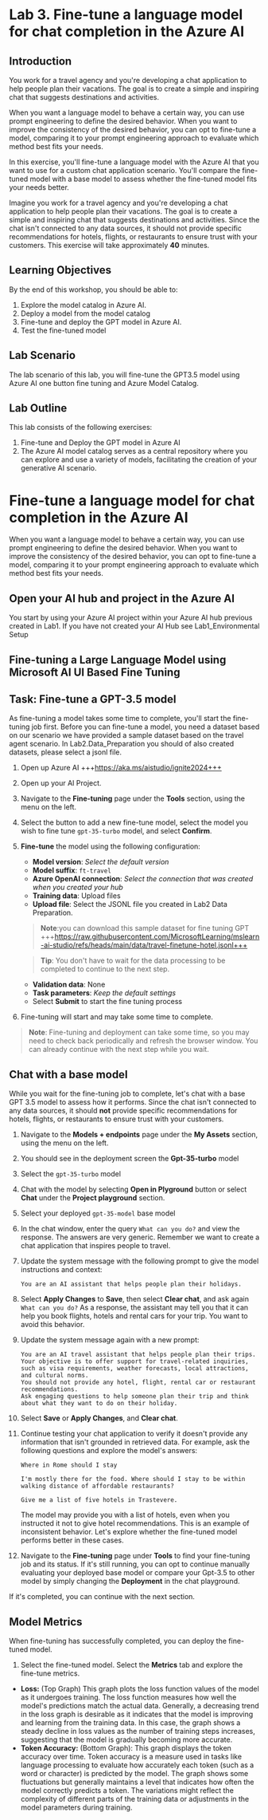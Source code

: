# Lab 3. Fine-tune a language model for chat completion in the Azure AI

## Introduction

You work for a travel agency and you're developing a chat application to help people plan their vacations. The goal is to create a simple and inspiring chat that suggests destinations and activities.

When you want a language model to behave a certain way, you can use prompt engineering to define the desired behavior. When you want to improve the consistency of the desired behavior, you can opt to fine-tune a model, comparing it to your prompt engineering approach to evaluate which method best fits your needs.

In this exercise, you'll fine-tune a language model with the Azure AI that you want to use for a custom chat application scenario. You'll compare the fine-tuned model with a base model to assess whether the fine-tuned model fits your needs better.

Imagine you work for a travel agency and you're developing a chat application to help people plan their vacations. The goal is to create a simple and inspiring chat that suggests destinations and activities. Since the chat isn't connected to any data sources, it should not provide specific recommendations for hotels, flights, or restaurants to ensure trust with your customers.
This exercise will take approximately **40** minutes.


## Learning Objectives
By the end of this workshop, you should be able to:
1. Explore the model catalog in Azure AI.
1. Deploy a model from the model catalog
1. Fine-tune and deploy the GPT model in Azure AI.
1. Test the fine-tuned model

## Lab Scenario
The lab scenario of this lab, you will fine-tune the GPT3.5 model using Azure AI one button fine tuning and Azure Model Catalog.

## Lab Outline
This lab consists of the following exercises:
1. Fine-tune and Deploy the GPT model in Azure AI
1. The Azure AI model catalog serves as a central repository where you can explore and use a variety of models, facilitating the creation of your generative AI scenario.

# Fine-tune a language model for chat completion in the Azure AI

When you want a language model to behave a certain way, you can use prompt engineering to define the desired behavior. When you want to improve the consistency of the desired behavior, you can opt to fine-tune a model, comparing it to your prompt engineering approach to evaluate which method best fits your needs.

## Open your AI hub and project in the Azure AI

You start by using your Azure AI project within your Azure AI hub previous created in Lab1. If you have not created your AI Hub see Lab1_Environmental Setup


## Fine-tuning a Large Language Model using Microsoft AI UI Based Fine Tuning 

## Task: Fine-tune a GPT-3.5 model

As fine-tuning a model takes some time to complete, you'll start the fine-tuning job first. Before you can fine-tune a model, you need a dataset based on our scenario we have provided a sample dataset based on the travel agent scenario. In Lab2.Data_Preparation you should of also created datasets, please select a jsonl file.


1. Open up Azure AI +++https://aka.ms/aistudio/ignite2024+++
1. Open up your AI Project.
1. Navigate to the **Fine-tuning** page under the **Tools** section, using the menu on the left.
1. Select the button to add a new fine-tune model, select the model you wish to fine tune `gpt-35-turbo` model, and select **Confirm**.
1. **Fine-tune** the model using the following configuration:
    - **Model version**: *Select the default version*
    - **Model suffix**: `ft-travel`
    - **Azure OpenAI connection**: *Select the connection that was created when you created your hub*
    - **Training data**: Upload files
    - **Upload file**: Select the JSONL file you created in Lab2 Data Preparation.
    
    > **Note**:you can download this sample dataset for fine tuning GPT +++https://raw.githubusercontent.com/MicrosoftLearning/mslearn-ai-studio/refs/heads/main/data/travel-finetune-hotel.jsonl+++
    
    > **Tip**: You don't have to wait for the data processing to be completed to continue to the next step.

    - **Validation data**: None
    - **Task parameters**: *Keep the default settings*
    - Select **Submit** to start the fine tuning process

1. Fine-tuning will start and may take some time to complete.

> **Note**:
> Fine-tuning and deployment can take some time, so you may need to check back periodically and refresh the browser window. You can already continue with the next step while you wait.

## Chat with a base model

While you wait for the fine-tuning job to complete, let's chat with a base GPT 3.5 model to assess how it performs. Since the chat isn't connected to any data sources, it should **not** provide specific recommendations for hotels, flights, or restaurants to ensure trust with your customers.

1. Navigate to the **Models + endpoints** page under the **My Assets** section, using the menu on the left.
1. You should see in the deployment screen the **Gpt-35-turbo** model
1. Select the `gpt-35-turbo` model 
1. Chat with the model by selecting **Open in Plyground** button or select **Chat** under the **Project playground** section.
1. Select your deployed `gpt-35-model` base model
1. In the chat window, enter the query `What can you do?` and view the response.
    The answers are very generic. Remember we want to create a chat application that inspires people to travel.
1. Update the system message with the following prompt to give the model instructions and context:
    ```
    You are an AI assistant that helps people plan their holidays.
    ```
1. Select **Apply Changes** to **Save**, then select **Clear chat**, and ask again `What can you do?`
    As a response, the assistant may tell you that it can help you book flights, hotels and rental cars for your trip. You want to avoid this behavior.
1. Update the system message again with a new prompt:

    ```
    You are an AI travel assistant that helps people plan their trips. Your objective is to offer support for travel-related inquiries, such as visa requirements, weather forecasts, local attractions, and cultural norms.
    You should not provide any hotel, flight, rental car or restaurant recommendations.
    Ask engaging questions to help someone plan their trip and think about what they want to do on their holiday.
    ```

1. Select **Save** or **Apply Changes**, and **Clear chat**.
1. Continue testing your chat application to verify it doesn't provide any information that isn't grounded in retrieved data. For example, ask the following questions and explore the model's answers:
   
   `Where in Rome should I stay`
    
   `I'm mostly there for the food. Where should I stay to be within walking distance of affordable restaurants?`
    
   `Give me a list of five hotels in Trastevere.`

    The model may provide you with a list of hotels, even when you instructed it not to give hotel recommendations. This is an example of inconsistent behavior. Let's explore whether the fine-tuned model performs better in these cases.

1. Navigate to the **Fine-tuning** page under **Tools** to find your fine-tuning job and its status. If it's still running, you can opt to continue manually evaluating your deployed base model or compare your Gpt-3.5 to other model by simply changing the **Deployment** in the chat playground. 

If it's completed, you can continue with the next section.

## Model Metrics
When fine-tuning has successfully completed, you can deploy the fine-tuned model.

1. Select the fine-tuned model. Select the **Metrics** tab and explore the fine-tune metrics.

- **Loss:** (Top Graph) This graph plots the loss function values of the model as it undergoes training. The loss function measures how well the model's predictions match the actual data. Generally, a decreasing trend in the loss graph is desirable as it indicates that the model is improving and learning from the training data. In this case, the graph shows a steady decline in loss values as the number of training steps increases, suggesting that the model is gradually becoming more accurate.
- **Token Accuracy:** (Bottom Graph): This graph displays the token accuracy over time. Token accuracy is a measure used in tasks like language processing to evaluate how accurately each token (such as a word or character) is predicted by the model. The graph shows some fluctuations but generally maintains a level that indicates how often the model correctly predicts a token. The variations might reflect the complexity of different parts of the training data or adjustments in the model parameters during training.

